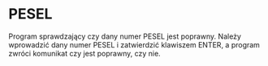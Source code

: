 # PESEL
Program sprawdzający czy dany numer PESEL jest poprawny. 
Należy wprowadzić dany numer PESEL i zatwierdzić klawiszem ENTER, a program zwróci komunikat czy jest poprawny, czy nie.
